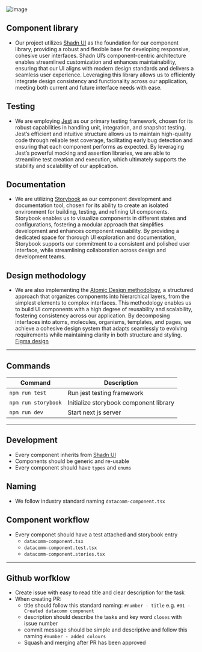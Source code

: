 ![image](https://github.com/user-attachments/assets/3e686dbf-20c8-49e6-b7fb-bf1fe3355af0)


## Component library 
- Our project utilizes [Shadn UI](https://ui.shadcn.com/)  as the foundation for our component library, providing a robust and flexible base for developing responsive, cohesive user interfaces. Shadn UI’s component-centric architecture enables streamlined customization and enhances maintainability, ensuring that our UI aligns with modern design standards and delivers a seamless user experience. Leveraging this library allows us to efficiently integrate design consistency and functionality across our application, meeting both current and future interface needs with ease.

## Testing 
- We are employing [Jest](https://jestjs.io/)  as our primary testing framework, chosen for its robust capabilities in handling unit, integration, and snapshot testing. Jest’s efficient and intuitive structure allows us to maintain high-quality code through reliable test coverage, facilitating early bug detection and ensuring that each component performs as expected. By leveraging Jest’s powerful mocking and assertion libraries, we are able to streamline test creation and execution, which ultimately supports the stability and scalability of our application.

## Documentation
- We are utilizing [Storybook](https://storybook.js.org/) as our component development and documentation tool, chosen for its ability to create an isolated environment for building, testing, and refining UI components. Storybook enables us to visualize components in different states and configurations, fostering a modular approach that simplifies development and enhances component reusability. By providing a dedicated space for thorough UI exploration and documentation, Storybook supports our commitment to a consistent and polished user interface, while streamlining collaboration across design and development teams.

## Design methodology
- We are also implementing the [Atomic Design methodology](https://bradfrost.com/blog/post/atomic-web-design/), a structured approach that organizes components into hierarchical layers, from the simplest elements to complex interfaces. This methodology enables us to build UI components with a high degree of reusability and scalability, fostering consistency across our application. By decomposing interfaces into atoms, molecules, organisms, templates, and pages, we achieve a cohesive design system that adapts seamlessly to evolving requirements while maintaining clarity in both structure and styling. [Figma design ](https://www.figma.com/design/32apCMxXBB7XLKHq8K8QyK/DataComm-UI?node-id=16-2&node-type=canvas&t=bLFKUMpkOAeqsxM6-0)


---

## Commands

| Command                     | Description                                                                                |
| --------------------------- | ------------------------------------------------------------------------------------------ |
| `npm run test`          | Run jest testing framework                      |
| `npm run storybook`      | Initialize storybook component library                                |
| `npm run dev`        | Start next js server                               |


---

## Development 
- Every component inherits from [Shadn UI](https://ui.shadcn.com/)
- Components should be generic and re-usable
- Every component should have `types` and `enums`

## Naming
- We follow industry standard naming `datacomm-component.tsx`

## Component workflow 
- Every componet should have a test attached and storybook entry
  - `datacomm-component.tsx`
  - `datacomm-component.test.tsx`
  - `datacomm-component.stories.tsx`
 ---

## Github worfklow 
- Create issue with easy to read title and clear description for the task
- When creating PR:
   - title should follow this standard naming: `#number - title` e.g. `#01 - Created datacomm component`
   - description should describe the tasks and key word `closes` with issue number
   - commit message should be simple and descriptive and follow this naming `#number - added colours`
   - Squash and merging after PR has been approved 




